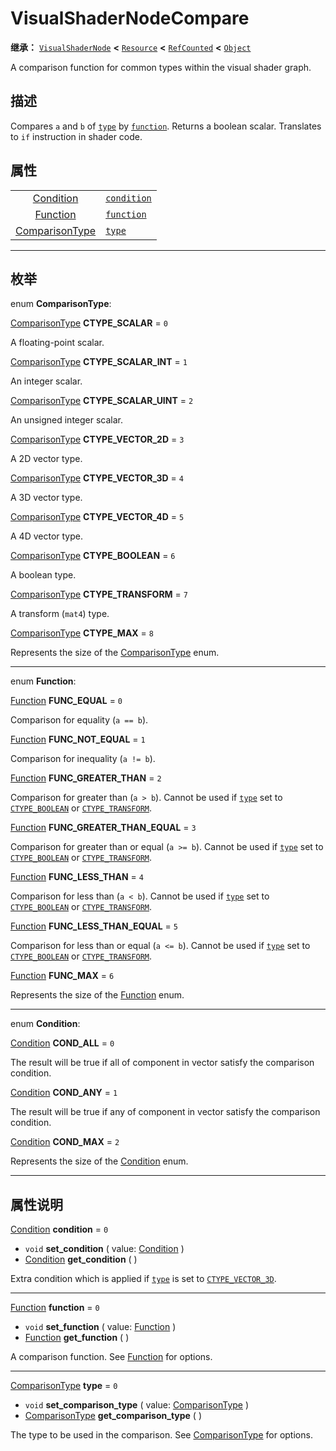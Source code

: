 <!-- ⚠ 请勿编辑本文件 ⚠ -->
<!-- 本文档使用脚本从 WeDot 引擎源码仓库生成。 -->
<!-- 生成脚本：https://github.com/WeDot-Engine/WeDot/tree/4.3/doc/tools/make_md.py； -->
<!-- 原文件：https://github.com/WeDot-Engine/WeDot/tree/4.3/doc/classes/VisualShaderNodeCompare.xml。 -->

<div id="_class_visualshadernodecompare"></div>

# VisualShaderNodeCompare

**继承：** [`VisualShaderNode`](class_visualshadernode.md) **<** [`Resource`](class_resource.md) **<** [`RefCounted`](class_refcounted.md) **<** [`Object`](class_object.md)

A comparison function for common types within the visual shader graph.

## 描述

Compares `a` and `b` of [`type`](class_visualshadernodecompare.md#class_visualshadernodecompare_property_type) by [`function`](class_visualshadernodecompare.md#class_visualshadernodecompare_property_function). Returns a boolean scalar. Translates to `if` instruction in shader code.

## 属性

|||
|:-:|:--|
| [Condition](#enum_visualshadernodecompare_condition)           | [`condition`](class_visualshadernodecompare.md#class_visualshadernodecompare_property_condition) | ``0`` |
| [Function](#enum_visualshadernodecompare_function)             | [`function`](class_visualshadernodecompare.md#class_visualshadernodecompare_property_function)   | ``0`` |
| [ComparisonType](#enum_visualshadernodecompare_comparisontype) | [`type`](class_visualshadernodecompare.md#class_visualshadernodecompare_property_type)           | ``0`` |

<!-- rst-class:: classref-section-separator -->

---

## 枚举

<div id="_class_enum_visualshadernodecompare_comparisontype"></div>

enum **ComparisonType**: <div id="enum_visualshadernodecompare_comparisontype"></div>

<div id="_class_visualshadernodecompare_constant_ctype_scalar"></div>

[ComparisonType](#enum_visualshadernodecompare_comparisontype) **CTYPE_SCALAR** = ``0``

A floating-point scalar.

<div id="_class_visualshadernodecompare_constant_ctype_scalar_int"></div>

[ComparisonType](#enum_visualshadernodecompare_comparisontype) **CTYPE_SCALAR_INT** = ``1``

An integer scalar.

<div id="_class_visualshadernodecompare_constant_ctype_scalar_uint"></div>

[ComparisonType](#enum_visualshadernodecompare_comparisontype) **CTYPE_SCALAR_UINT** = ``2``

An unsigned integer scalar.

<div id="_class_visualshadernodecompare_constant_ctype_vector_2d"></div>

[ComparisonType](#enum_visualshadernodecompare_comparisontype) **CTYPE_VECTOR_2D** = ``3``

A 2D vector type.

<div id="_class_visualshadernodecompare_constant_ctype_vector_3d"></div>

[ComparisonType](#enum_visualshadernodecompare_comparisontype) **CTYPE_VECTOR_3D** = ``4``

A 3D vector type.

<div id="_class_visualshadernodecompare_constant_ctype_vector_4d"></div>

[ComparisonType](#enum_visualshadernodecompare_comparisontype) **CTYPE_VECTOR_4D** = ``5``

A 4D vector type.

<div id="_class_visualshadernodecompare_constant_ctype_boolean"></div>

[ComparisonType](#enum_visualshadernodecompare_comparisontype) **CTYPE_BOOLEAN** = ``6``

A boolean type.

<div id="_class_visualshadernodecompare_constant_ctype_transform"></div>

[ComparisonType](#enum_visualshadernodecompare_comparisontype) **CTYPE_TRANSFORM** = ``7``

A transform (`mat4`) type.

<div id="_class_visualshadernodecompare_constant_ctype_max"></div>

[ComparisonType](#enum_visualshadernodecompare_comparisontype) **CTYPE_MAX** = ``8``

Represents the size of the [ComparisonType](#enum_visualshadernodecompare_comparisontype) enum.

<!-- rst-class:: classref-item-separator -->

---

<div id="_class_enum_visualshadernodecompare_function"></div>

enum **Function**: <div id="enum_visualshadernodecompare_function"></div>

<div id="_class_visualshadernodecompare_constant_func_equal"></div>

[Function](#enum_visualshadernodecompare_function) **FUNC_EQUAL** = ``0``

Comparison for equality (`a == b`).

<div id="_class_visualshadernodecompare_constant_func_not_equal"></div>

[Function](#enum_visualshadernodecompare_function) **FUNC_NOT_EQUAL** = ``1``

Comparison for inequality (`a != b`).

<div id="_class_visualshadernodecompare_constant_func_greater_than"></div>

[Function](#enum_visualshadernodecompare_function) **FUNC_GREATER_THAN** = ``2``

Comparison for greater than (`a > b`). Cannot be used if [`type`](class_visualshadernodecompare.md#class_visualshadernodecompare_property_type) set to [`CTYPE_BOOLEAN`](class_visualshadernodecompare.md#class_visualshadernodecompare_constant_ctype_boolean) or [`CTYPE_TRANSFORM`](class_visualshadernodecompare.md#class_visualshadernodecompare_constant_ctype_transform).

<div id="_class_visualshadernodecompare_constant_func_greater_than_equal"></div>

[Function](#enum_visualshadernodecompare_function) **FUNC_GREATER_THAN_EQUAL** = ``3``

Comparison for greater than or equal (`a >= b`). Cannot be used if [`type`](class_visualshadernodecompare.md#class_visualshadernodecompare_property_type) set to [`CTYPE_BOOLEAN`](class_visualshadernodecompare.md#class_visualshadernodecompare_constant_ctype_boolean) or [`CTYPE_TRANSFORM`](class_visualshadernodecompare.md#class_visualshadernodecompare_constant_ctype_transform).

<div id="_class_visualshadernodecompare_constant_func_less_than"></div>

[Function](#enum_visualshadernodecompare_function) **FUNC_LESS_THAN** = ``4``

Comparison for less than (`a < b`). Cannot be used if [`type`](class_visualshadernodecompare.md#class_visualshadernodecompare_property_type) set to [`CTYPE_BOOLEAN`](class_visualshadernodecompare.md#class_visualshadernodecompare_constant_ctype_boolean) or [`CTYPE_TRANSFORM`](class_visualshadernodecompare.md#class_visualshadernodecompare_constant_ctype_transform).

<div id="_class_visualshadernodecompare_constant_func_less_than_equal"></div>

[Function](#enum_visualshadernodecompare_function) **FUNC_LESS_THAN_EQUAL** = ``5``

Comparison for less than or equal (`a <= b`). Cannot be used if [`type`](class_visualshadernodecompare.md#class_visualshadernodecompare_property_type) set to [`CTYPE_BOOLEAN`](class_visualshadernodecompare.md#class_visualshadernodecompare_constant_ctype_boolean) or [`CTYPE_TRANSFORM`](class_visualshadernodecompare.md#class_visualshadernodecompare_constant_ctype_transform).

<div id="_class_visualshadernodecompare_constant_func_max"></div>

[Function](#enum_visualshadernodecompare_function) **FUNC_MAX** = ``6``

Represents the size of the [Function](#enum_visualshadernodecompare_function) enum.

<!-- rst-class:: classref-item-separator -->

---

<div id="_class_enum_visualshadernodecompare_condition"></div>

enum **Condition**: <div id="enum_visualshadernodecompare_condition"></div>

<div id="_class_visualshadernodecompare_constant_cond_all"></div>

[Condition](#enum_visualshadernodecompare_condition) **COND_ALL** = ``0``

The result will be true if all of component in vector satisfy the comparison condition.

<div id="_class_visualshadernodecompare_constant_cond_any"></div>

[Condition](#enum_visualshadernodecompare_condition) **COND_ANY** = ``1``

The result will be true if any of component in vector satisfy the comparison condition.

<div id="_class_visualshadernodecompare_constant_cond_max"></div>

[Condition](#enum_visualshadernodecompare_condition) **COND_MAX** = ``2``

Represents the size of the [Condition](#enum_visualshadernodecompare_condition) enum.

<!-- rst-class:: classref-section-separator -->

---

## 属性说明

<div id="_class_visualshadernodecompare_property_condition"></div>

[Condition](#enum_visualshadernodecompare_condition) **condition** = ``0`` <div id="class_visualshadernodecompare_property_condition"></div>

- `void` **set_condition** ( value: [Condition](#enum_visualshadernodecompare_condition) )
- [Condition](#enum_visualshadernodecompare_condition) **get_condition** ( )

Extra condition which is applied if [`type`](class_visualshadernodecompare.md#class_visualshadernodecompare_property_type) is set to [`CTYPE_VECTOR_3D`](class_visualshadernodecompare.md#class_visualshadernodecompare_constant_ctype_vector_3d).

<!-- rst-class:: classref-item-separator -->

---

<div id="_class_visualshadernodecompare_property_function"></div>

[Function](#enum_visualshadernodecompare_function) **function** = ``0`` <div id="class_visualshadernodecompare_property_function"></div>

- `void` **set_function** ( value: [Function](#enum_visualshadernodecompare_function) )
- [Function](#enum_visualshadernodecompare_function) **get_function** ( )

A comparison function. See [Function](#enum_visualshadernodecompare_function) for options.

<!-- rst-class:: classref-item-separator -->

---

<div id="_class_visualshadernodecompare_property_type"></div>

[ComparisonType](#enum_visualshadernodecompare_comparisontype) **type** = ``0`` <div id="class_visualshadernodecompare_property_type"></div>

- `void` **set_comparison_type** ( value: [ComparisonType](#enum_visualshadernodecompare_comparisontype) )
- [ComparisonType](#enum_visualshadernodecompare_comparisontype) **get_comparison_type** ( )

The type to be used in the comparison. See [ComparisonType](#enum_visualshadernodecompare_comparisontype) for options.

[^virtual]: 本方法通常需要用户覆盖才能生效。
[^const]: 本方法无副作用，不会修改该实例的任何成员变量。
[^vararg]: 本方法除了能接受在此处描述的参数外，还能够继续接受任意数量的参数。
[^constructor]: 本方法用于构造某个类型。
[^static]: 调用本方法无需实例，可直接使用类名进行调用。
[^operator]: 本方法描述的是使用本类型作为左操作数的有效运算符。
[^bitfield]: 这个值是由下列位标志构成位掩码的整数。
[^void]: 无返回值。
